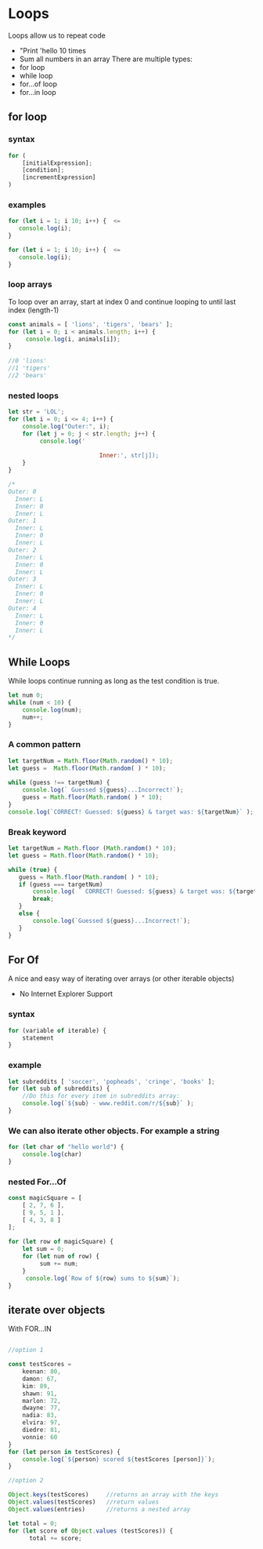 # Loops

Loops allow us to repeat code
- "Print 'hello 10 times
- Sum all numbers in an array
There are multiple types:
- for loop
- while loop
- for...of loop
- for...in loop

## for loop

### syntax

```javascript
for (
    [initialExpression];
    [condition];
    [incrementExpression]
)
```

### examples

```js
for (let i = 1; i 10; i++) {  <=
   console.log(i);
}
```

```javascript
for (let i = 1; i 10; i++) {  <=
   console.log(i);
}
```

### loop arrays

To loop over an array, start at index 0 and continue looping to until last index (length-1)

```js
const animals = [ 'lions', 'tigers', 'bears' ];
for (let i = 0; i < animals.length; i++) {
     console.log(i, animals[i]);
}
           
//0 'lions'
//1 'tigers'
//2 'bears'
```

### nested loops

```js
let str = 'LOL';
for (let i = 0; i <= 4; i++) {
    console.log("Outer:", i);
    for (let j = 0; j < str.length; j++) {
         console.log('
                          
                          Inner:', str[j]);
    }
}

/*
Outer: 0
  Inner: L
  Inner: 0
  Inner: L
Outer: 1
  Inner: L
  Inner: 0
  Inner: L
Outer: 2
  Inner: L
  Inner: 0
  Inner: L
Outer: 3
  Inner: L
  Inner: 0
  Inner: L
Outer: 4
  Inner: L
  Inner: 0
  Inner: L
*/

```

## While Loops

While loops continue running as long as the test condition is true.

```js
let num 0;
while (num < 10) {
    console.log(num);
    num++;
}

```

### A common pattern

```js
let targetNum = Math.floor(Math.random() * 10);
let guess =  Math.floor(Math.random( ) * 10);
                      
while (guess !== targetNum) {
    console.log(` Guessed ${guess}...Incorrect!`);
    guess = Math.floor(Math.random( ) * 10); 
}
console.log(`CORRECT! Guessed: ${guess} & target was: ${targetNum}` );
```

### Break keyword

```js
let targetNum = Math.floor (Math.random() * 10);
let guess = Math.floor(Math.random() * 10);

while (true) {
   guess = Math.floor(Math.random( ) * 10);
   if (guess === targetNum)
       console.log( ` CORRECT! Guessed: ${guess} & target was: ${targetNum}` );
       break;
   }
   else {
       console.log(`Guessed ${guess}...Incorrect!`);
   }
}

```

## For Of

A nice and easy way of iterating over arrays (or other iterable objects)
- No Internet Explorer Support

### syntax

```javascript
for (variable of iterable) {
    statement
}
```

### example

```js
let subreddits [ 'soccer', 'popheads', 'cringe', 'books' ];
for (let sub of subreddits) {
    //Do this for every item in subreddits array:
    console.log(`${sub} - www.reddit.com/r/${sub}` );
}
```

### We can also iterate other objects. For example a string
```js
for (let char of "hello world") {
    console.log(char)
}

```



### nested For...Of

```js
const magicSquare = [
    [ 2, 7, 6 ],
    [ 9, 5, 1 ],
    [ 4, 3, 8 ]
];
                   
for (let row of magicSquare) {
    let sum = 0;
    for (let num of row) {
         sum += num;
    }
     console.log(`Row of ${row} sums to ${sum}`);
}
```


## iterate over objects

With FOR...IN

```js

//option 1

const testScores =
    keenan: 80,
    damon: 67,
    kim: 89,
    shawn: 91,
    marlon: 72,
    dwayne: 77,
    nadia: 83,
    elvira: 97,
    diedre: 81,
    vonnie: 60
} 
for (let person in testScores) {
    console.log(`${person} scored ${testScores [person]}`);
}

//option 2

Object.keys(testScores)     //returns an array with the keys
Object.values(testScores)   //return values
Object.values(entries)      //returns a nested array

let total = 0; 
for (let score of Object.values (testScores)) {
      total += score;

```
